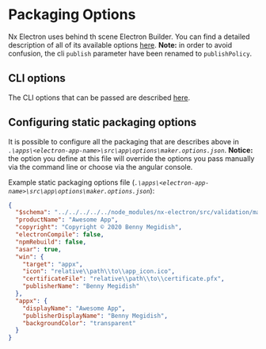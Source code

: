 # Packaging Options

Nx Electron uses behind th scene Electron Builder.
You can find a detailed description of all of its available options [here](https://www.electron.build/configuration/configuration).
**Note:** in order to avoid confusion, the cli `publish` parameter have been renamed to `publishPolicy`.

## CLI options
The CLI options that can be passed are described [here](https://github.com/bennymeg/nx-electron/blob/master/src/builders/package/schema.json).

## Configuring static packaging options

It is possible to configure all the packaging that are describes above in _`.\apps\<electron-app-name>\src\app\options\maker.options.json`_.
**Notice:** the option you define at this file will override the options you pass manually via the command line or choose via the angular console.

Example static packaging options file (_`.\apps\<electron-app-name>\src\app\options\maker.options.json`_):
```json
{
  "$schema": "../../../../../node_modules/nx-electron/src/validation/maker.schema.json",
  "productName": "Awesome App",
  "copyright": "Copyright © 2020 Benny Megidish",
  "electronCompile": false,
  "npmRebuild": false,
  "asar": true,
  "win": {
    "target": "appx",
    "icon": "relative\\path\\to\\app_icon.ico",
    "certificateFile": "relative\\path\\to\\certificate.pfx",
    "publisherName": "Benny Megidish"
  },
  "appx": {   
    "displayName": "Awesome App",
    "publisherDisplayName": "Benny Megidish",
    "backgroundColor": "transparent"
  }
} 
```